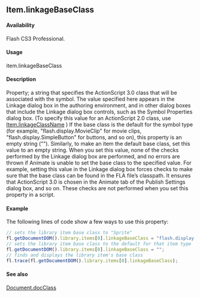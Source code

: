 ## Item.linkageBaseClass

#### Availability

Flash CS3 Professional.

#### Usage

item.linkageBaseClass

#### Description

Property; a string that specifies the ActionScript 3.0 class that will be associated with the symbol. The value specified here appears in the Linkage dialog box in the authoring environment, and in other dialog boxes that include the Linkage dialog box controls, such as the Symbol Properties dialog box. (To specify this value for an ActionScript 2.0 class, use [Item.linkageClassName](../Item_object/Item6.md) )
If the base class is the default for the symbol type (for example, "flash.display.MovieClip" for movie clips, "flash.display.SimpleButton" for buttons, and so on), this property is an empty string (""). Similarly, to make an item the default base class, set this value to an empty string.
When you set this value, none of the checks performed by the Linkage dialog box are performed, and no errors are thrown if Animate is unable to set the base class to the specified value. For example, setting this value in the Linkage dialog box forces checks to make sure that the base class can be found in the FLA file’s classpath. It ensures that ActionScript
3.0 is chosen in the Animate tab of the Publish Settings dialog box, and so on. These checks are not performed when you set this property in a script.

#### Example

The following lines of code show a few ways to use this property:

```javascript
// sets the library item base class to "Sprite"
fl.getDocumentDOM().library.items[0].linkageBaseClass = "flash.display.Sprite";
// sets the library item base class to the default for that item type
fl.getDocumentDOM().library.items[0].linkageBaseClass = "";
// finds and displays the library item's base class
fl.trace(fl.getDocumentDOM().library.items[0].linkageBaseClass);
```

#### See also

[Document.docClass](../Document_object/Document52.md)
